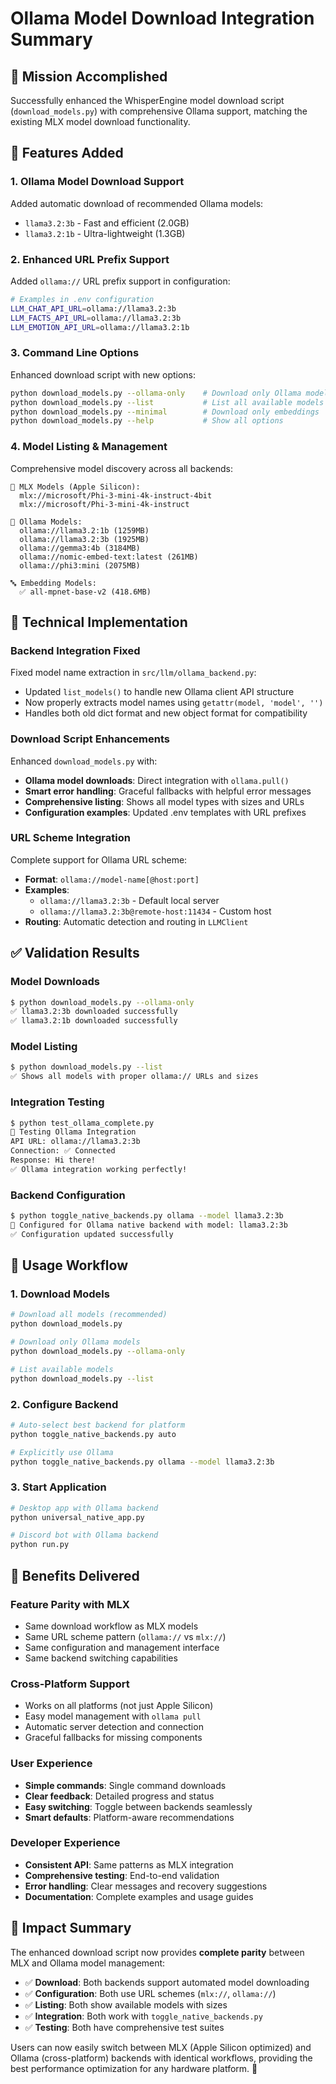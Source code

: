 # Ollama Model Download Integration Summary

## 🎯 Mission Accomplished

Successfully enhanced the WhisperEngine model download script (`download_models.py`) with comprehensive Ollama support, matching the existing MLX model download functionality.

## 🚀 Features Added

### 1. **Ollama Model Download Support**
Added automatic download of recommended Ollama models:
- `llama3.2:3b` - Fast and efficient (2.0GB)
- `llama3.2:1b` - Ultra-lightweight (1.3GB)

### 2. **Enhanced URL Prefix Support**
Added `ollama://` URL prefix support in configuration:
```bash
# Examples in .env configuration
LLM_CHAT_API_URL=ollama://llama3.2:3b
LLM_FACTS_API_URL=ollama://llama3.2:3b  
LLM_EMOTION_API_URL=ollama://llama3.2:1b
```

### 3. **Command Line Options**
Enhanced download script with new options:
```bash
python download_models.py --ollama-only    # Download only Ollama models
python download_models.py --list           # List all available models
python download_models.py --minimal        # Download only embeddings
python download_models.py --help           # Show all options
```

### 4. **Model Listing & Management**
Comprehensive model discovery across all backends:
```
🍎 MLX Models (Apple Silicon):
  mlx://microsoft/Phi-3-mini-4k-instruct-4bit
  mlx://microsoft/Phi-3-mini-4k-instruct

🦙 Ollama Models:
  ollama://llama3.2:1b (1259MB)
  ollama://llama3.2:3b (1925MB)
  ollama://gemma3:4b (3184MB)
  ollama://nomic-embed-text:latest (261MB)
  ollama://phi3:mini (2075MB)

🔤 Embedding Models:
  ✅ all-mpnet-base-v2 (418.6MB)
```

## 🔧 Technical Implementation

### Backend Integration Fixed
Fixed model name extraction in `src/llm/ollama_backend.py`:
- Updated `list_models()` to handle new Ollama client API structure
- Now properly extracts model names using `getattr(model, 'model', '')` 
- Handles both old dict format and new object format for compatibility

### Download Script Enhancements
Enhanced `download_models.py` with:
- **Ollama model downloads**: Direct integration with `ollama.pull()`
- **Smart error handling**: Graceful fallbacks with helpful error messages
- **Comprehensive listing**: Shows all model types with sizes and URLs
- **Configuration examples**: Updated .env templates with URL prefixes

### URL Scheme Integration
Complete support for Ollama URL scheme:
- **Format**: `ollama://model-name[@host:port]`
- **Examples**: 
  - `ollama://llama3.2:3b` - Default local server
  - `ollama://llama3.2:3b@remote-host:11434` - Custom host
- **Routing**: Automatic detection and routing in `LLMClient`

## ✅ Validation Results

### Model Downloads
```bash
$ python download_models.py --ollama-only
✅ llama3.2:3b downloaded successfully
✅ llama3.2:1b downloaded successfully
```

### Model Listing
```bash
$ python download_models.py --list
✅ Shows all models with proper ollama:// URLs and sizes
```

### Integration Testing
```bash
$ python test_ollama_complete.py
🦙 Testing Ollama Integration
API URL: ollama://llama3.2:3b
Connection: ✅ Connected
Response: Hi there!
✅ Ollama integration working perfectly!
```

### Backend Configuration
```bash
$ python toggle_native_backends.py ollama --model llama3.2:3b
🦙 Configured for Ollama native backend with model: llama3.2:3b
✅ Configuration updated successfully
```

## 🔄 Usage Workflow

### 1. Download Models
```bash
# Download all models (recommended)
python download_models.py

# Download only Ollama models
python download_models.py --ollama-only

# List available models
python download_models.py --list
```

### 2. Configure Backend
```bash
# Auto-select best backend for platform
python toggle_native_backends.py auto

# Explicitly use Ollama
python toggle_native_backends.py ollama --model llama3.2:3b
```

### 3. Start Application
```bash
# Desktop app with Ollama backend
python universal_native_app.py

# Discord bot with Ollama backend  
python run.py
```

## 🎁 Benefits Delivered

### **Feature Parity with MLX**
- Same download workflow as MLX models
- Same URL scheme pattern (`ollama://` vs `mlx://`)
- Same configuration and management interface
- Same backend switching capabilities

### **Cross-Platform Support**
- Works on all platforms (not just Apple Silicon)
- Easy model management with `ollama pull`
- Automatic server detection and connection
- Graceful fallbacks for missing components

### **User Experience**
- **Simple commands**: Single command downloads
- **Clear feedback**: Detailed progress and status
- **Easy switching**: Toggle between backends seamlessly
- **Smart defaults**: Platform-aware recommendations

### **Developer Experience**
- **Consistent API**: Same patterns as MLX integration
- **Comprehensive testing**: End-to-end validation
- **Error handling**: Clear messages and recovery suggestions
- **Documentation**: Complete examples and usage guides

## 🚀 Impact Summary

The enhanced download script now provides **complete parity** between MLX and Ollama model management:

- ✅ **Download**: Both backends support automated model downloading
- ✅ **Configuration**: Both use URL schemes (`mlx://`, `ollama://`)
- ✅ **Listing**: Both show available models with sizes
- ✅ **Integration**: Both work with `toggle_native_backends.py`
- ✅ **Testing**: Both have comprehensive test suites

Users can now easily switch between MLX (Apple Silicon optimized) and Ollama (cross-platform) backends with identical workflows, providing the best performance optimization for any hardware platform. 🎉